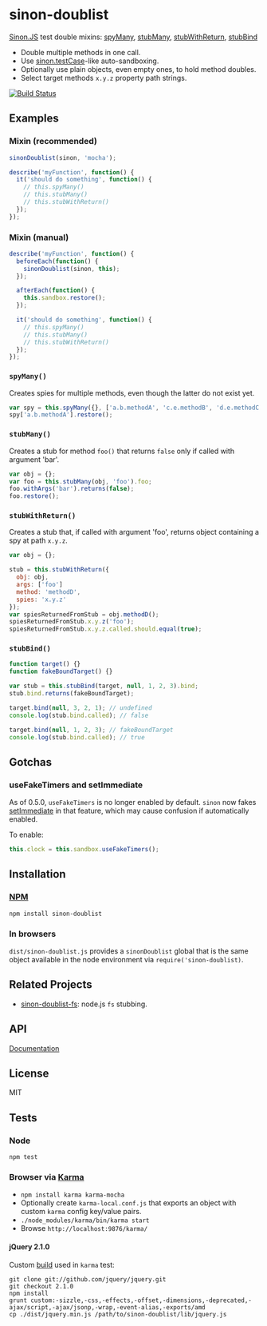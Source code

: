 # sinon-doublist

[Sinon.JS](http://sinonjs.org/) test double mixins: [spyMany](#spymany), [stubMany](#stubmany), [stubWithReturn](#stubwithreturn), [stubBind](#stubbind)

* Double multiple methods in one call.
* Use [sinon.testCase](http://sinonjs.org/docs/#sandbox)-like auto-sandboxing.
* Optionally use plain objects, even empty ones, to hold method doubles.
* Select target methods `x.y.z` property path strings.

[![Build Status](https://travis-ci.org/codeactual/sinon-doublist.png)](https://travis-ci.org/codeactual/sinon-doublist)

## Examples

### Mixin (recommended)

```js
sinonDoublist(sinon, 'mocha');

describe('myFunction', function() {
  it('should do something', function() {
    // this.spyMany()
    // this.stubMany()
    // this.stubWithReturn()
  });
});
```

### Mixin (manual)

```js
describe('myFunction', function() {
  beforeEach(function() {
    sinonDoublist(sinon, this);
  });

  afterEach(function() {
    this.sandbox.restore();
  });

  it('should do something', function() {
    // this.spyMany()
    // this.stubMany()
    // this.stubWithReturn()
  });
});
```

### `spyMany()`

Creates spies for multiple methods, even though the latter do not exist yet.

```js
var spy = this.spyMany({}, ['a.b.methodA', 'c.e.methodB', 'd.e.methodC']);
spy['a.b.methodA'].restore();
```

### `stubMany()`

Creates a stub for method `foo()` that returns `false` only if called with argument 'bar'.

```js
var obj = {};
var foo = this.stubMany(obj, 'foo').foo;
foo.withArgs('bar').returns(false);
foo.restore();
```

### `stubWithReturn()`

Creates a stub that, if called with argument 'foo', returns object containing a spy at path `x.y.z`.

```js
var obj = {};

stub = this.stubWithReturn({
  obj: obj,
  args: ['foo']
  method: 'methodD',
  spies: 'x.y.z'
});
var spiesReturnedFromStub = obj.methodD();
spiesReturnedFromStub.x.y.z('foo');
spiesReturnedFromStub.x.y.z.called.should.equal(true);
```

### `stubBind()`

```js
function target() {}
function fakeBoundTarget() {}

var stub = this.stubBind(target, null, 1, 2, 3).bind;
stub.bind.returns(fakeBoundTarget);

target.bind(null, 3, 2, 1); // undefined
console.log(stub.bind.called); // false

target.bind(null, 1, 2, 3); // fakeBoundTarget
console.log(stub.bind.called); // true
```

## Gotchas

### useFakeTimers and setImmediate

As of 0.5.0, `useFakeTimers` is no longer enabled by default. `sinon` now fakes [setImmediate](https://github.com/cjohansen/Sinon.JS/pull/372) in that feature, which may cause confusion if automatically enabled.

To enable:

```js
this.clock = this.sandbox.useFakeTimers();
```

## Installation

### [NPM](https://npmjs.org/package/sinon-doublist)

    npm install sinon-doublist

### In browsers

`dist/sinon-doublist.js` provides a `sinonDoublist` global that is the same object available in the node environment via `require('sinon-doublist)`.

## Related Projects

* [sinon-doublist-fs](https://github.com/codeactual/sinon-doublist-fs/): node.js `fs` stubbing.

## API

[Documentation](docs/sinon-doublist.md)

## License

  MIT

## Tests

### Node

    npm test

### Browser via [Karma](http://karma-runner.github.com/)

* `npm install karma karma-mocha`
* Optionally create `karma-local.conf.js` that exports an object with custom `karma` config key/value pairs.
* `./node_modules/karma/bin/karma start`
* Browse `http://localhost:9876/karma/`

#### jQuery 2.1.0

Custom [build](lib/jquery.js) used in `karma` test:

    git clone git://github.com/jquery/jquery.git
    git checkout 2.1.0
    npm install
    grunt custom:-sizzle,-css,-effects,-offset,-dimensions,-deprecated,-ajax/script,-ajax/jsonp,-wrap,-event-alias,-exports/amd
    cp ./dist/jquery.min.js /path/to/sinon-doublist/lib/jquery.js
